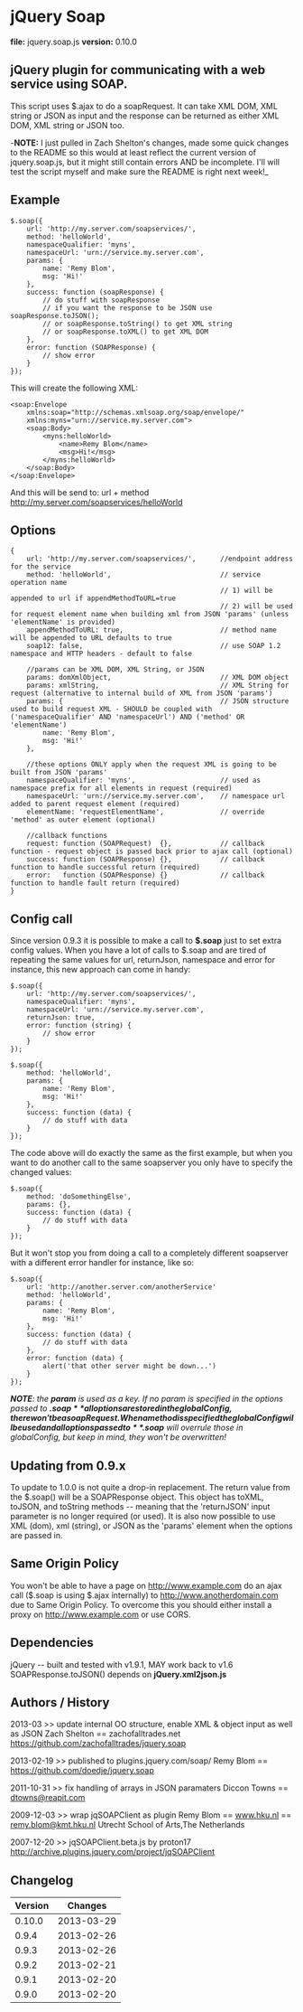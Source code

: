 jQuery Soap
===========
**file:** jquery.soap.js
**version:** 0.10.0

jQuery plugin for communicating with a web service using SOAP.
--------------------------------------------------------------
This script uses $.ajax to do a soapRequest. It can take XML DOM, XML string or JSON as input and the response can be returned as either XML DOM, XML string or JSON too.

-**NOTE:** I just pulled in Zach Shelton's changes, made some quick changes to the README so this would at least reflect the current version of jquery.soap.js, but it might still contain errors AND be incomplete. I'll will test the script myself and make sure the README is right next week!_

Example
-------
	$.soap({
		url: 'http://my.server.com/soapservices/',
		method: 'helloWorld',
		namespaceQualifier: 'myns',
		namespaceUrl: 'urn://service.my.server.com',
		params: {
			name: 'Remy Blom',
			msg: 'Hi!'
		},
		success: function (soapResponse) {
			// do stuff with soapResponse
			// if you want the response to be JSON use soapResponse.toJSON();
			// or soapResponse.toString() to get XML string
			// or soapResponse.toXML() to get XML DOM
		},
		error: function (SOAPResponse) {
			// show error
		}
	});

This will create the following XML:

	<soap:Envelope
		xmlns:soap="http://schemas.xmlsoap.org/soap/envelope/"
		xmlns:myns="urn://service.my.server.com">
		<soap:Body>
			<myns:helloWorld>
				<name>Remy Blom</name>
				<msg>Hi!</msg>
			</myns:helloWorld>
		</soap:Body>
	</soap:Envelope>

And this will be send to: url + method
http://my.server.com/soapservices/helloWorld

Options
-------
	{
		url: 'http://my.server.com/soapservices/',		//endpoint address for the service
		method: 'helloWorld',							// service operation name
														// 1) will be appended to url if appendMethodToURL=true
														// 2) will be used for request element name when building xml from JSON 'params' (unless 'elementName' is provided)
		appendMethodToURL: true,						// method name will be appended to URL defaults to true
		soap12: false,									// use SOAP 1.2 namespace and HTTP headers - default to false

		//params can be XML DOM, XML String, or JSON
		params: domXmlObject,							// XML DOM object
		params: xmlString,								// XML String for request (alternative to internal build of XML from JSON 'params')
		params: {										// JSON structure used to build request XML - SHOULD be coupled with ('namespaceQualifier' AND 'namespaceUrl') AND ('method' OR 'elementName')
			name: 'Remy Blom',
			msg: 'Hi!'
		},

		//these options ONLY apply when the request XML is going to be built from JSON 'params'
		namespaceQualifier: 'myns',						// used as namespace prefix for all elements in request (required)
		namespaceUrl: 'urn://service.my.server.com',	// namespace url added to parent request element (required)
		elementName: 'requestElementName',				// override 'method' as outer element (optional)

		//callback functions
		request: function (SOAPRequest)  {},			// callback function - request object is passed back prior to ajax call (optional)
		success: function (SOAPResponse) {},			// callback function to handle successful return (required)
		error:   function (SOAPResponse) {}				// callback function to handle fault return (required)
	}

Config call
-----------
Since version 0.9.3 it is possible to make a call to **$.soap** just to set extra config values. When you have a lot of calls to $.soap and are tired of repeating the same values for url, returnJson, namespace and error for instance, this new approach can come in handy:

	$.soap({
		url: 'http://my.server.com/soapservices/',
		namespaceQualifier: 'myns',
		namespaceUrl: 'urn://service.my.server.com',
		returnJson: true,
		error: function (string) {
			// show error
		}
	});

	$.soap({
		method: 'helloWorld',
		params: {
			name: 'Remy Blom',
			msg: 'Hi!'
		},
		success: function (data) {
			// do stuff with data
		}
	});

The code above will do exactly the same as the first example, but when you want to do another call to the same soapserver you only have to specify the changed values:

	$.soap({
		method: 'doSomethingElse',
		params: {},
		success: function (data) {
			// do stuff with data
		}
	});

But it won't stop you from doing a call to a completely different soapserver with a different error handler for instance, like so:

	$.soap({
		url: 'http://another.server.com/anotherService'
		method: 'helloWorld',
		params: {
			name: 'Remy Blom',
			msg: 'Hi!'
		},
		success: function (data) {
			// do stuff with data
		},
		error: function (data) {
			alert('that other server might be down...')
		}
	});

_**NOTE**: the **param** is used as a key. If no param is specified in the options passed to **$.soap** all options are stored in the globalConfig, there won't be a soapRequest. When a method is specified the globalConfig will be used and all options passed to **$.soap** will overrule those in globalConfig, but keep in mind, they won't be overwritten!_

Updating from 0.9.x
-------------------
To update to 1.0.0 is not quite a drop-in replacement. The return value from the $.soap() will be a SOAPResponse object. This object has toXML, toJSON, and toString methods -- meaning that the 'returnJSON' input parameter is no longer required (or used). It is also now possible to use XML (dom), xml (string), or JSON as the 'params' element when the options are passed in.

Same Origin Policy
------------------
You won't be able to have a page on http://www.example.com do an ajax call ($.soap is using $.ajax internally) to http://www.anotherdomain.com due to Same Origin Policy. To overcome this you should either install a proxy on http://www.example.com or use CORS.

Dependencies
------------
jQuery -- built and tested with v1.9.1, MAY work back to v1.6
SOAPResponse.toJSON() depends on **jQuery.xml2json.js**

Authors / History
-----------------

2013-03 >> update internal OO structure, enable XML & object input as well as JSON
Zach Shelton == zachofalltrades.net
https://github.com/zachofalltrades/jquery.soap

2013-02-19 >> published to plugins.jquery.com/soap/
Remy Blom == https://github.com/doedje/jquery.soap

2011-10-31 >> fix handling of arrays in JSON paramaters
Diccon Towns == dtowns@reapit.com

2009-12-03 >> wrap jqSOAPClient as plugin
Remy Blom == www.hku.nl == remy.blom@kmt.hku.nl
Utrecht School of Arts,The Netherlands

2007-12-20 >> jqSOAPClient.beta.js by proton17
http://archive.plugins.jquery.com/project/jqSOAPClient

Changelog
---------
Version | Changes
--- | ---
0.10.0 | 2013-03-29 | The **First Zach Shelton version**, better code, XML DOM, XML string and JSON in and out
0.9.4 | 2013-02-26 | changed the charset of soapRequest to UTF-8 and removed the " quotes
0.9.3 | 2013-02-26 | Added the possibility to call **$.soap** just to set extra config values.
0.9.2 | 2013-02-21 | some extra cleaning of stupid code in my part of the script. Now it uses the addNamespace function to properly set namespaces.
0.9.1 | 2013-02-20 | minor changes to keep LINT happy.
0.9.0 | 2013-02-20 | first version to go on the new jQuery plugin page, changed the name of the function from $.soapRequest to **$.soap**